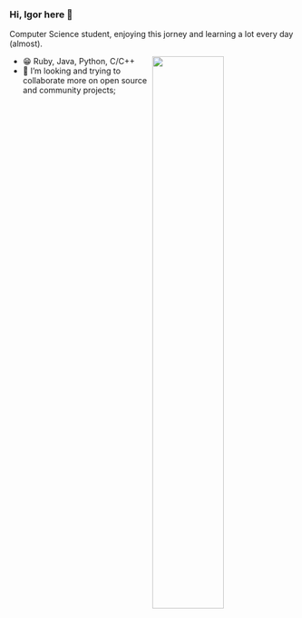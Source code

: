 ### Hi, Igor here 👋

Computer Science student, enjoying this jorney and learning a lot every day (almost).


[<img align="right" width="50%" src="https://github-readme-stats.vercel.app/api?username=IgorFroehner&theme=radical">](https://github-readme-stats.vercel.app/api?username=IgorFroehner&theme=radical)

- :grin: Ruby, Java, Python, C/C++
- :dancers: I’m looking and trying to collaborate more on open source and community projects;
<!-- - :seedling: I’m currently learning, and in love with things about blockchain; -->
<!-- - :minidisc: Curently using [Regolith](https://regolith-linux.org/) with [i3wm](https://i3wm.org/); -->

<!--
**IgorFroehner/IgorFroehner** is a ✨ _special_ ✨ repository because its `README.md` (this file) appears on your GitHub profile.

Here are some ideas to get you started:

- 🔭 I’m currently working on ...

- 🤔 I’m looking for help with ...
- 💬 Ask me about ...

- 😄 Pronouns: ...
- ⚡ Fun fact: ...
-->
